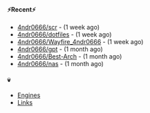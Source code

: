 #### ⚡Recent⚡

- [4ndr0666/scr](https://github.com/4ndr0666/scr) - (1 week ago)
- [4ndr0666/dotfiles](https://github.com/4ndr0666/dotfiles) - (1 week ago)
- [4ndr0666/Wayfire_4ndr0666](https://github.com/4ndr0666/Wayfire_4ndr0666) - (1 week ago)
- [4ndr0666/gpt](https://github.com/4ndr0666/gpt) - (1 month ago)
- [4ndr0666/Best-Arch](https://github.com/4ndr0666/Best-Arch) - (1 month ago)
- [4ndr0666/nas](https://github.com/4ndr0666/nas) - (1 month ago)

#### 💀
- [Engines](https://github.com/hoothin/SearchJumper/discussions/73)
- [Links](https://github.com/4ndr0666/Links/blob/main/README.md)

